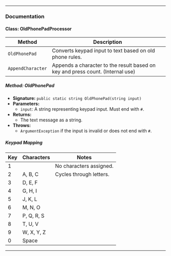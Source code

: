 
---

### **Documentation**

#### **Class: OldPhonePadProcessor**

| **Method**         | **Description**                                                                 |
|---------------------|---------------------------------------------------------------------------------|
| `OldPhonePad`       | Converts keypad input to text based on old phone rules.                        |
| `AppendCharacter`   | Appends a character to the result based on key and press count. (Internal use) |

##### **Method: OldPhonePad**
- **Signature:** `public static string OldPhonePad(string input)`
- **Parameters:**  
  - `input`: A string representing keypad input. Must end with `#`.
- **Returns:**  
  - The text message as a string.
- **Throws:**  
  - `ArgumentException` if the input is invalid or does not end with `#`.

##### **Keypad Mapping**

| Key | Characters | Notes                   |
|-----|------------|-------------------------|
| 1   |            | No characters assigned. |
| 2   | A, B, C    | Cycles through letters. |
| 3   | D, E, F    |                         |
| 4   | G, H, I    |                         |
| 5   | J, K, L    |                         |
| 6   | M, N, O    |                         |
| 7   | P, Q, R, S |                         |
| 8   | T, U, V    |                         |
| 9   | W, X, Y, Z |                         |
| 0   | Space      |                         |

---


